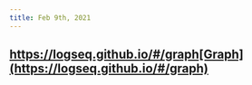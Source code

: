 ```yaml
---
title: Feb 9th, 2021
---
```


## https://logseq.github.io/#/graph[Graph](https://logseq.github.io/#/graph)
